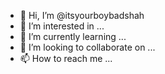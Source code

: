 - 👋 Hi, I’m @itsyourboybadshah
- 👀 I’m interested in ...
- 🌱 I’m currently learning ...
- 💞️ I’m looking to collaborate on ...
- 📫 How to reach me ...

<!---
itsyourboybadshah/itsyourboybadshah is a ✨ special ✨ repository because its `README.md` (this file) appears on your GitHub profile.
You can click the Preview link to take a look at your changes.
--->
